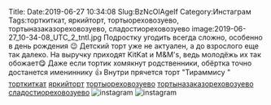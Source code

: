 Title:
Date:2019-06-27 10:34:08
Slug:BzNcOlAgeIf
Category:Инстаграм
Tags:торткиткат, яркийторт, тортыореховозуево, тортыназаказореховозуево, сладостиореховозуево
image:2019-06-27_10-34-08_UTC_2_tntl.jpg
Подростку угодить всегда сложно, особенно в день рождения 😉
Детский торт уже не актуален, а до взрослого еще так далеко. 
На выручку приходят KitKat и M&M's, ведь молодёжь их так обожает😋  Даже если тортик хомякнут родственники, обёртка точно достанется имениннику 👍
Внутри прячется торт "Тираммису "
[торткиткат]({tag}торткиткат) [яркийторт]({tag}яркийторт) [тортыореховозуево]({tag}тортыореховозуево) [тортыназаказореховозуево]({tag}тортыназаказореховозуево) [сладостиореховозуево]({tag}сладостиореховозуево)
![instagram]({attach}images/2019-06-27_10-34-08_UTC_2.jpg)
![instagram]({attach}images/2019-06-27_10-34-08_UTC_1.jpg)
